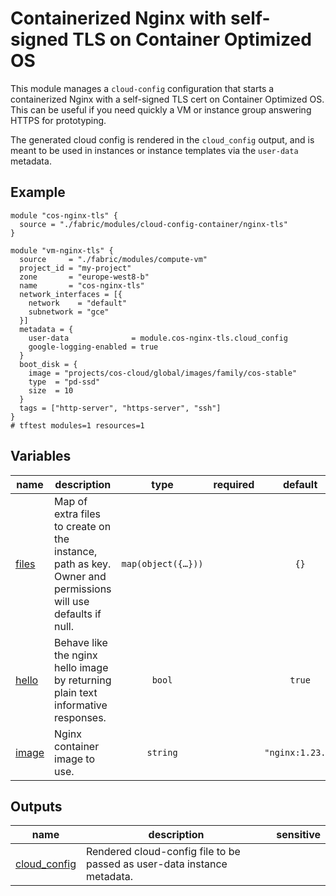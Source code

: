 # Containerized Nginx with self-signed TLS on Container Optimized OS

This module manages a `cloud-config` configuration that starts a containerized Nginx with a self-signed TLS cert on Container Optimized OS. This can be useful if you need quickly a VM or instance group answering HTTPS for prototyping.

The generated cloud config is rendered in the `cloud_config` output, and is meant to be used in instances or instance templates via the `user-data` metadata.

## Example

```hcl
module "cos-nginx-tls" {
  source = "./fabric/modules/cloud-config-container/nginx-tls"
}

module "vm-nginx-tls" {
  source     = "./fabric/modules/compute-vm"
  project_id = "my-project"
  zone       = "europe-west8-b"
  name       = "cos-nginx-tls"
  network_interfaces = [{
    network    = "default"
    subnetwork = "gce"
  }]
  metadata = {
    user-data              = module.cos-nginx-tls.cloud_config
    google-logging-enabled = true
  }
  boot_disk = {
    image = "projects/cos-cloud/global/images/family/cos-stable"
    type  = "pd-ssd"
    size  = 10
  }
  tags = ["http-server", "https-server", "ssh"]
}
# tftest modules=1 resources=1
```
<!-- BEGIN TFDOC -->

## Variables

| name | description | type | required | default |
|---|---|:---:|:---:|:---:|
| [files](variables.tf#L17) | Map of extra files to create on the instance, path as key. Owner and permissions will use defaults if null. | <code title="map&#40;object&#40;&#123;&#10;  content     &#61; string&#10;  owner       &#61; optional&#40;string, &#34;root&#34;&#41;&#10;  permissions &#61; optional&#40;string, &#34;0644&#34;&#41;&#10;&#125;&#41;&#41;">map&#40;object&#40;&#123;&#8230;&#125;&#41;&#41;</code> |  | <code>&#123;&#125;</code> |
| [hello](variables.tf#L28) | Behave like the nginx hello image by returning plain text informative responses. | <code>bool</code> |  | <code>true</code> |
| [image](variables.tf#L35) | Nginx container image to use. | <code>string</code> |  | <code>&#34;nginx:1.23.1&#34;</code> |

## Outputs

| name | description | sensitive |
|---|---|:---:|
| [cloud_config](outputs.tf#L17) | Rendered cloud-config file to be passed as user-data instance metadata. |  |

<!-- END TFDOC -->
